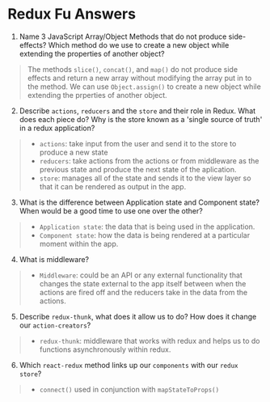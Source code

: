 # Redux Fu Answers

1. Name 3 JavaScript Array/Object Methods that do not produce side-effects? Which method do we use to create a new object while extending the properties of another object?
> The methods `slice()`, `concat()`, and `map()` do not produce side effects and return a new array without modifying the array put in to the method. We can use `Object.assign()` to create a new object while extending the prperties of another object.
2. Describe `actions`, `reducers` and the `store` and their role in Redux. What does each piece do? Why is the store known as a 'single source of truth' in a redux application?
> * `actions`: take input from the user and send it to the store to produce a new state
> * `reducers`: take actions from the actions or from middleware as the previous state and produce the next state of the aplication.
> * `store`: manages all of the state and sends it to the view layer so that it can be rendered as output in the app.
3. What is the difference between Application state and Component state? When would be a good time to use one over the other?
> * `Application state`: the data that is being used in the application.
> * `Component state`: how the data is being rendered at a particular moment within the app.
4. What is middleware?
> * `Middleware`: could be an API or any external functionality that changes the state external to the app itself between when the actions are fired off and the reducers take in the data from the actions.
5. Describe `redux-thunk`, what does it allow us to do? How does it change our `action-creators`?
> * `redux-thunk`: middleware that works with redux and helps us to do functions asynchronously within redux.
6. Which `react-redux` method links up our `components` with our `redux store`?
> * `connect()` used in conjunction with `mapStateToProps()`